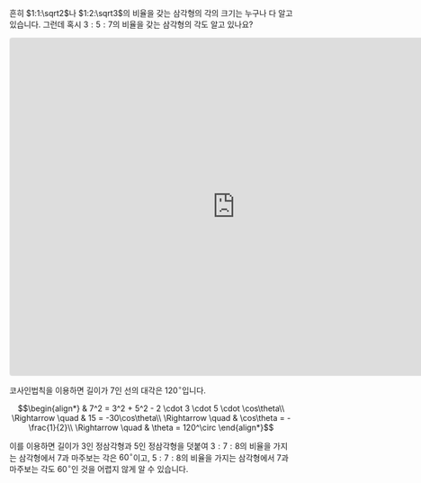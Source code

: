 흔히 $1:1:\sqrt2$나 $1:2:\sqrt3$의 비율을 갖는 삼각형의 각의 크기는 누구나 다 알고 있습니다.
그런데 혹시 $3:5:7$의 비율을 갖는 삼각형의 각도 알고 있나요?
<iframe src="https://www.geogebra.org/classic/gtsha7am?embed" width="800" height="600" allowfullscreen style="border: 1px solid #e4e4e4;border-radius: 4px;" frameborder="0"></iframe>

코사인법칙을 이용하면 길이가 $7$인 선의 대각은 $120^\circ$입니다.

$$\begin{align*}
& 7^2 = 3^2 + 5^2 - 2 \cdot 3 \cdot 5 \cdot \cos\theta\\
\Rightarrow \quad & 15 = -30\cos\theta\\
\Rightarrow \quad & \cos\theta = -\frac{1}{2}\\
\Rightarrow \quad & \theta = 120^\circ
\end{align*}$$

이를 이용하면 길이가 $3$인 정삼각형과 $5$인 정삼각형을 덧붙여 $3:7:8$의 비율을 가지는 삼각형에서 $7$과 마주보는 각은 $60^\circ$이고, $5:7:8$의 비율을 가지는 삼각형에서 $7$과 마주보는 각도 $60^\circ$인 것을 어렵지 않게 알 수 있습니다. 